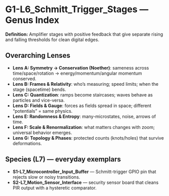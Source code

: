 # G1-L6_Schmitt_Trigger_Stages — Genus Index
**Definition:** Amplifier stages with positive feedback that give separate rising and falling thresholds for clean digital edges.

## Overarching Lenses

- **Lens A: Symmetry -> Conservation (Noether)**: sameness across time/space/rotation → energy/momentum/angular momentum conserved.
- **Lens B: Frames & Relativity**: who’s measuring; speed limits; when the stage (spacetime) bends.
- **Lens C: Quantization**: ramps become staircases; waves behave as particles and vice-versa.
- **Lens D: Fields & Gauge**: forces as fields spread in space; different “potentials” = same physics.
- **Lens E: Randomness & Entropy**: many-microstates, noise, arrows of time.
- **Lens F: Scale & Renormalization**: what matters changes with zoom; universal behavior emerges.
- **Lens G: Topology & Phases**: protected counts (knots/holes) that survive deformations.

## Species (L7) — everyday exemplars
- **S1-L7_Microcontroller_Input_Buffer** — Schmitt-trigger GPIO pin that rejects slow or noisy transitions.
- **S2-L7_Motion_Sensor_Interface** — security sensor board that cleans PIR output with a hysteretic comparator.
